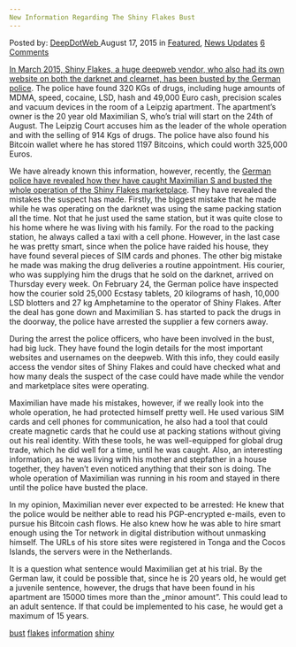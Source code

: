 ```yaml
---
New Information Regarding The Shiny Flakes Bust
---
```

<article class="post-listing post-11289 post type-post status-publish format-standard has-post-thumbnail hentry  tag-bust tag-flakes tag-information tag-shiny">
<div class="post-inner">
<span>Posted by: <a href="https://www.deepdotweb.com/author/admin/" title="">DeepDotWeb </a></span>
<span>August 17, 2015</span>
<span>in <a href="https://www.deepdotweb.com/category/deepdot-news/" rel="category tag">Featured</a>, <a href="https://www.deepdotweb.com/category/news-updates/" rel="category tag">News Updates</a></span>
<span><a href="https://www.deepdotweb.com/2015/08/17/new-information-regarding-the-shiny-flakes-bust/#comments">6 Comments</a></span>


<p><a href="https://www.deepdotweb.com/2015/03/12/shiny-flakes-bust-38-houses-raided/">In March 2015, Shiny Flakes, a huge deepweb vendor, who also had its own website on both the darknet and clearnet, has been busted by the German police</a>. The police have found 320 KGs of drugs, including huge amounts of MDMA, speed, cocaine, LSD, hash and 49,000 Euro cash, precision scales and vacuum devices in the room of a Leipzig apartment. The apartment’s owner is the 20 year old Maximilian S, who’s trial will start on the 24th of August. The Leipzig Court accuses him as the leader of the whole operation and with the selling of 914 Kgs of drugs. The police have also found his Bitcoin wallet where he has stored 1197 Bitcoins, which could worth 325,000 Euros.</p>
<p>We have already known this information, however, recently, the <a href="http://motherboard.vice.com/de/read/wie-polizei-und-lka-shiny-flakes-auf-die-spur-kamen-777">German police have revealed how they have caught Maximilian S and busted the whole operation of the Shiny Flakes marketplace</a>. They have revealed the mistakes the suspect has made. Firstly, the biggest mistake that he made while he was operating on the darknet was using the same packing station all the time. Not that he just used the same station, but it was quite close to his home where he was living with his family. For the road to the packing station, he always called a taxi with a cell phone. However, in the last case he was pretty smart, since when the police have raided his house, they have found several pieces of SIM cards and phones. The other big mistake he made was making the drug deliveries a routine appointment. His courier, who was supplying him the drugs that he sold on the darknet, arrived on Thursday every week. On February 24, the German police have inspected how the courier sold 25,000 Ecstasy tablets, 20 kilograms of hash, 10,000 LSD blotters and 27 kg Amphetamine to the operator of Shiny Flakes. After the deal has gone down and Maximilian S. has started to pack the drugs in the doorway, the police have arrested the supplier a few corners away.</p>
<p>During the arrest the police officers, who have been involved in the bust, had big luck. They have found the login details for the most important websites and usernames on the deepweb. With this info, they could easily access the vendor sites of Shiny Flakes and could have checked what and how many deals the suspect of the case could have made while the vendor and marketplace sites were operating.</p>
<p>Maximilian have made his mistakes, however, if we really look into the whole operation, he had protected himself pretty well. He used various SIM cards and cell phones for communication, he also had a tool that could create magnetic cards that he could use at packing stations without giving out his real identity. With these tools, he was well-equipped for global drug trade, which he did well for a time, until he was caught. Also, an interesting information, as he was living with his mother and stepfather in a house together, they haven’t even noticed anything that their son is doing. The whole operation of Maximilian was running in his room and stayed in there until the police have busted the place.</p>
<p>In my opinion, Maximilian never ever expected to be arrested: He knew that the police would be neither able to read his PGP-encrypted e-mails, even to pursue his Bitcoin cash flows. He also knew how he was able to hire smart enough using the Tor network in digital distribution without unmasking himself. The URLs of his store sites were registered in Tonga and the Cocos Islands, the servers were in the Netherlands.</p>
<p>It is a question what sentence would Maximilian get at his trial. By the German law, it could be possible that, since he is 20 years old, he would get a juvenile sentence, however, the drugs that have been found in his apartment are 15000 times more than the „minor amount”. This could lead to an adult sentence. If that could be implemented to his case, he would get a maximum of 15 years.</p>
</div>
<a href="https://www.deepdotweb.com/tag/bust/" rel="tag">bust</a> <a href="https://www.deepdotweb.com/tag/flakes/" rel="tag">flakes</a> <a href="https://www.deepdotweb.com/tag/information/" rel="tag">information</a> <a href="https://www.deepdotweb.com/tag/shiny/" rel="tag">shiny</a></span> <span style="display:none" class="updated">2015-08-17